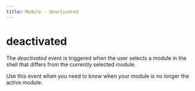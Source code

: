 ```yaml
---
title: Module - deactivated
---
```


# deactivated
The *deactivated* event is triggered when the user selects a module in the shell that differs from the currently selected module.

Use this event when you need to know when your module is no longer the active module.

